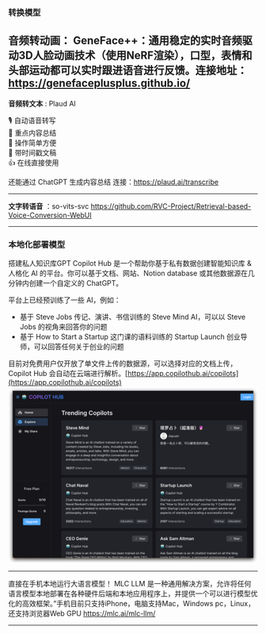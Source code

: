 ### 转换模型

**音频转动画**：
GeneFace++：通用稳定的实时音频驱动3D人脸动画技术（使用NeRF渲染），口型，表情和头部运动都可以实时跟进语音进行反馈。连接地址：https://genefaceplusplus.github.io/
--- 

**音频转文本** : Plaud AI

🎙️ 自动语音转写  
📝 重点内容总结  
🚀 操作简单方便  
💬 带时间戳文稿  
👍 在线直接使用

还能通过 ChatGPT 生成内容总结
连接：https://plaud.ai/transcribe

---
**文字转语音** ：so-vits-svc
https://github.com/RVC-Project/Retrieval-based-Voice-Conversion-WebUI


---

### 本地化部署模型

搭建私人知识库GPT Copilot Hub 是一个帮助你基于私有数据创建智能知识库 & 人格化 AI 的平台。你可以基于文档、网站、Notion
database 或其他数据源在几分钟内创建一个自定义的 ChatGPT。

平台上已经预训练了一些 AI，例如：

- 基于 Steve Jobs 传记、演讲、书信训练的 Steve Mind AI，可以以 Steve Jobs 的视角来回答你的问题
- 基于 How to Start a Startup 这门课的语料训练的 Startup Launch 创业导师，可以回答任何关于创业的问题

目前对免费用户仅开放了单文件上传的数据源，可以选择对应的文档上传，Copilot Hub
会自动在云端进行解析。[https://app.copilothub.ai/copilots](https://app.copilothub.ai/copilots)
![img.png](../附件/img.png)

---

直接在手机本地运行大语言模型！
MLC LLM 是一种通用解决方案，允许将任何语言模型本地部署在各种硬件后端和本地应用程序上，并提供一个可以进行模型优化的高效框架。”手机目前只支持iPhone，电脑支持Mac，Windows
pc，Linux，还支持浏览器Web GPU https://mlc.ai/mlc-llm/

---


